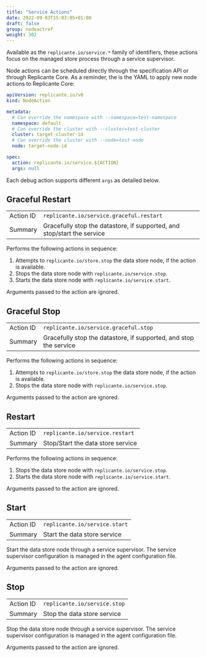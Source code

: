 ```yaml
---
title: "Service Actions"
date: 2022-09-03T15:03:05+01:00
draft: false
group: nodeactref
weight: 302
---
```


Available as the `replicante.io/service.*` family of identifiers, these actions focus
on the managed store process through a service supervisor.

Node actions can be scheduled directly through the specification API or through Replicante Core.
As a reminder, the is the YAML to apply new node actions to Replicante Core:

```yaml
apiVersion: replicante.io/v0
kind: NodeAction

metadata:
  # Can override the namespace with --namespace=test-namespace
  namespace: default
  # Can override the cluster with --cluster=test-cluster
  cluster: target-cluster-id
  # Can override the cluster with --node=test-node
  node: target-node-id

spec:
  action: replicante.io/service.${ACTION}
  args: null
```

Each debug action supports different `args` as detailed below.

## Graceful Restart

| | |
| --------------- | - |
| Action ID       |`replicante.io/service.graceful.restart` |
| Summary         | Gracefully stop the datastore, if supported, and stop/start the service |

Performs the following actions in sequence:

1. Attempts to `replicante.io/store.stop` the data store node, if the action is available.
2. Stops the data store node with `replicante.io/service.stop`.
3. Starts the data store node with `replicante.io/service.start`.

Arguments passed to the action are ignored.

## Graceful Stop

| | |
| --------------- | - |
| Action ID       |`replicante.io/service.graceful.stop` |
| Summary         | Gracefully stop the datastore, if supported, and stop the service |

Performs the following actions in sequence:

1. Attempts to `replicante.io/store.stop` the data store node, if the action is available.
2. Stops the data store node with `replicante.io/service.stop`.

Arguments passed to the action are ignored.

## Restart

| | |
| --------------- | - |
| Action ID       |`replicante.io/service.restart` |
| Summary         | Stop/Start the data store service |

Performs the following actions in sequence:

1. Stops the data store node with `replicante.io/service.stop`.
2. Starts the data store node with `replicante.io/service.start`.

Arguments passed to the action are ignored.

## Start

| | |
| --------------- | - |
| Action ID       |`replicante.io/service.start` |
| Summary         | Start the data store service |

Start the data store node through a service supervisor.
The service supervisor configuration is managed in the agent configuration file.

Arguments passed to the action are ignored.

## Stop

| | |
| --------------- | - |
| Action ID       |`replicante.io/service.stop` |
| Summary         | Stop the data store service |

Stop the data store node through a service supervisor.
The service supervisor configuration is managed in the agent configuration file.

Arguments passed to the action are ignored.
